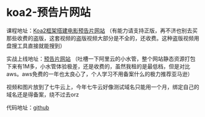 # koa2-预告片网站
课程地址：[Koa2框架搭建电影预告片网站](https://coding.imooc.com/class/178.html)
（有能力请支持正版，再不济也别去买那些收费的盗版，这套视频的盗版视频大部分是不全的，还收费。这种盗版视频用盘搜工具直接就能搜到）

实战上线地址：[预告片网站](http://koa2.artifact4u.com/)
（吐槽一下阿里云的小水管，整个网站静态资源打包下来有1M多，小水管体验极差，还是收费的，虽然我租的是最低档，但是对比aws。aws免费的一年也太良心了，个人学习不用备案什么的极力推荐亚马逊）

视频和图片放到了七牛云上，今年七牛云好像测试域名只能用一个月，绑定自己的域名还是得备案，绕不过去orz

代码地址：[github](https://github.com/sschen-cn/koa2-movie-trailer)
